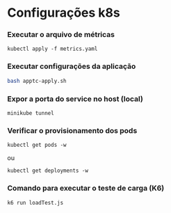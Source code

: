 # Configurações k8s

### Executar o arquivo de métricas
```
kubectl apply -f metrics.yaml
```

### Executar configurações da aplicação
```bash
bash apptc-apply.sh
```

### Expor a porta do service no host (local)
```
minikube tunnel
```

### Verificar o provisionamento dos pods
```
kubectl get pods -w
```
ou
```
kubectl get deployments -w
```

### Comando para executar o teste de carga (K6)
```
k6 run loadTest.js
```